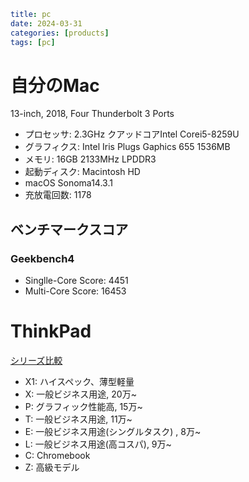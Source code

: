 ```yaml
title: pc
date: 2024-03-31
categories: [products]
tags: [pc]
```

# 自分のMac

13-inch, 2018, Four Thunderbolt 3 Ports

- プロセッサ: 2.3GHz クアッドコアIntel Corei5-8259U
- グラフィクス: Intel Iris Plugs Gaphics 655 1536MB
- メモリ: 16GB 2133MHz LPDDR3
- 起動ディスク: Macintosh HD
- macOS Sonoma14.3.1
- 充放電回数: 1178

## ベンチマークスコア
### Geekbench4
- Singlle-Core Score: 4451
- Multi-Core Score: 16453

# ThinkPad

[シリーズ比較](https://www.codereading.com/nb/thinkpad-series-comparison.html)

- X1: ハイスペック、薄型軽量
- X: 一般ビジネス用途, 20万~
- P: グラフィック性能高, 15万~
- T: 一般ビジネス用途, 11万~
- E: 一般ビジネス用途(シングルタスク) , 8万~
- L: 一般ビジネス用途(高コスパ), 9万~
- C: Chromebook
- Z: 高級モデル


